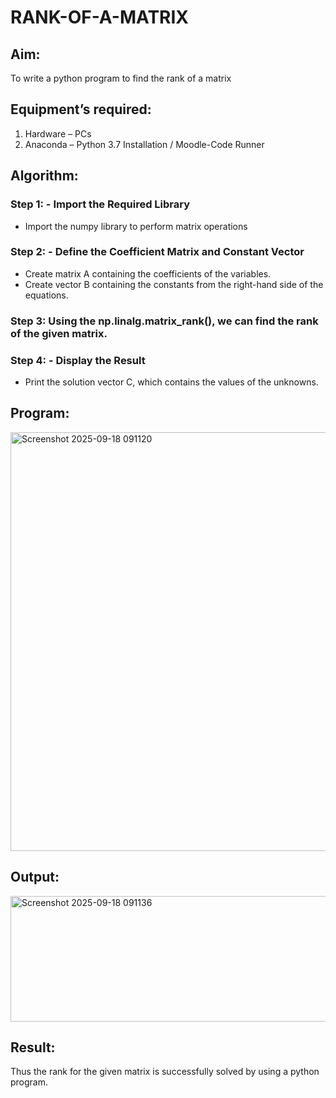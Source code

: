 # RANK-OF-A-MATRIX
## Aim:
To write a python program to find the rank of a matrix
## Equipment’s required:
1. 	Hardware – PCs
2. 	Anaconda – Python 3.7 Installation / Moodle-Code Runner
## Algorithm:
### Step 1: - Import the Required Library
- Import the numpy library to perform  matrix operations

### Step 2: - Define the Coefficient Matrix and Constant Vector
- Create matrix A containing the coefficients of the variables.
- Create vector B containing the constants from the right-hand side of the equations.

### Step 3: Using the np.linalg.matrix_rank(), we can find the rank of the given matrix.
### Step 4: - Display the Result
- Print the solution vector C, which contains the values of the unknowns.
 
## Program:
<img width="1266" height="670" alt="Screenshot 2025-09-18 091120" src="https://github.com/user-attachments/assets/474407d1-78f7-476a-be7a-959ff8516f01" />

## Output:
<img width="1275" height="201" alt="Screenshot 2025-09-18 091136" src="https://github.com/user-attachments/assets/127fc3cf-d0cd-4558-8a28-630da1069f8e" />

## Result:
Thus the rank for the given matrix is successfully solved by  using a python program.

